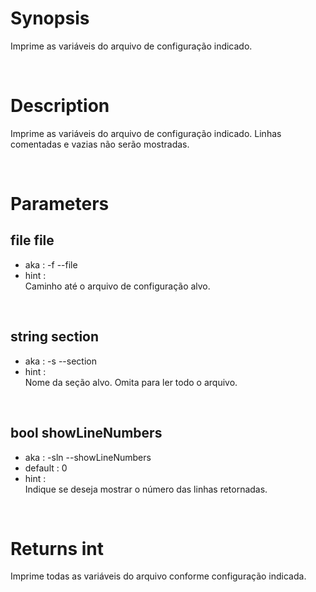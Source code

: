 # Synopsis

Imprime as variáveis do arquivo de configuração indicado.



&nbsp;

# Description

Imprime as variáveis do arquivo de configuração indicado.
Linhas comentadas e vazias não serão mostradas.



&nbsp;

# Parameters

## file file

- aka       : -f --file
- hint      :  
  Caminho até o arquivo de configuração alvo.


&nbsp;

## string section

- aka       : -s --section
- hint      :  
  Nome da seção alvo. Omita para ler todo o arquivo.


&nbsp;

## bool showLineNumbers

- aka       : -sln --showLineNumbers
- default   : 0
- hint      :  
  Indique se deseja mostrar o número das linhas retornadas.



&nbsp;

# Returns int

Imprime todas as variáveis do arquivo conforme configuração indicada.